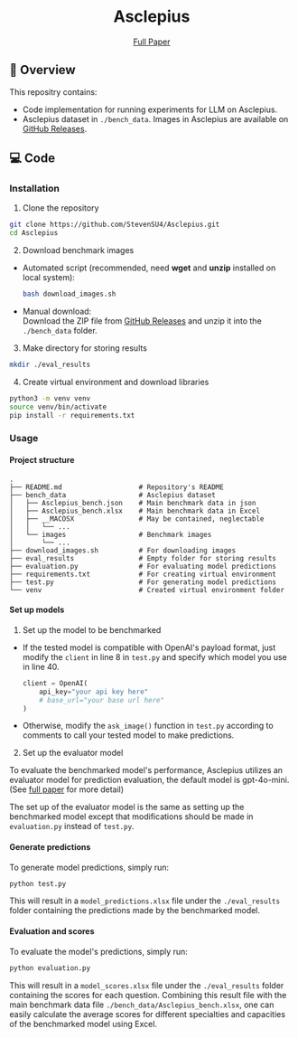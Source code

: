 <div align= "center">
    <h1>Asclepius</h1>
</div>

<p align="center">
   <a href="https://arxiv.org/abs/2402.11217" target="_blank">Full Paper</a>
</p>

## 📖 Overview

This repositry contains:
- Code implementation for running experiments for LLM on Asclepius.
- Asclepius dataset in `./bench_data`. Images in Asclepius are available on [GitHub Releases](https://github.com/StevenSU4/Asclepius/releases/download/v1.0.0/images.zip).

## 💻️ Code

### Installation
1. Clone the repository
```bash
git clone https://github.com/StevenSU4/Asclepius.git
cd Asclepius
```

2. Download benchmark images
- Automated script (recommended, need **wget** and **unzip** installed on local system):
    ```bash
    bash download_images.sh
    ```
- Manual download:  
 Download the ZIP file from [GitHub Releases](https://github.com/your-username/your-repo/releases) and unzip it into the `./bench_data` folder.

3. Make directory for storing results
```bash
mkdir ./eval_results
```

4. Create virtual environment and download libraries
```bash
python3 -m venv venv
source venv/bin/activate
pip install -r requirements.txt
```

### Usage

#### Project structure
```
.
├── README.md                   # Repository's README
├── bench_data                  # Asclepius dataset
│   ├── Asclepius_bench.json    # Main benchmark data in json
│   ├── Asclepius_bench.xlsx    # Main benchmark data in Excel
│   ├── __MACOSX                # May be contained, neglectable
│   │   └── ...          
│   └── images                  # Benchmark images
│       └── ...                
├── download_images.sh          # For downloading images
├── eval_results                # Empty folder for storing results
├── evaluation.py               # For evaluating model predictions
├── requirements.txt            # For creating virtual environment
├── test.py                     # For generating model predictions
└── venv                        # Created virtual environment folder
```

#### Set up models
1. Set up the model to be benchmarked

- If the tested model is compatible with OpenAI's payload format, just modify the `client` in line 8 in `test.py` and specify which model you use in line 40.
    ```python
    client = OpenAI(
        api_key="your api key here"
        # base_url="your base url here"
    )
    ```
- Otherwise, modify the `ask_image()` function in `test.py` according to comments to call your tested model to make predictions.

2. Set up the evaluator model

To evaluate the benchmarked model's performance, Asclepius utilizes an evaluator model for prediction evaluation, the default model is gpt-4o-mini. (See [full paper](https://arxiv.org/abs/2402.11217) for more detail)

The set up of the evaluator model is the same as setting up the benchmarked model except that modifications should be made in `evaluation.py` instead of `test.py`.

#### Generate predictions
To generate model predictions, simply run:
```bash
python test.py
```
This will result in a `model_predictions.xlsx` file under the `./eval_results` folder containing the predictions made by the benchmarked model.


#### Evaluation and scores
To evaluate the model's predictions, simply run:
```bash
python evaluation.py
```
This will result in a `model_scores.xlsx` file under the `./eval_results` folder containing the scores for each question. Combining this result file with the main benchmark data file `./bench_data/Asclepius_bench.xlsx`, one can easily calculate the average scores for different specialties and capacities of the benchmarked model using Excel.

